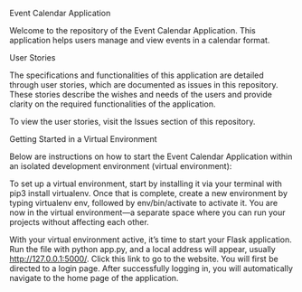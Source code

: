 Event Calendar Application

Welcome to the repository of the Event Calendar Application. This application helps users manage and view events in a calendar format.

User Stories

The specifications and functionalities of this application are detailed through user stories, which are documented as issues in this repository. These stories describe the wishes and needs of the users and provide clarity on the required functionalities of the application.

To view the user stories, visit the Issues section of this repository.

Getting Started in a Virtual Environment

Below are instructions on how to start the Event Calendar Application within an isolated development environment (virtual environment):

To set up a virtual environment, start by installing it via your terminal with pip3 install virtualenv. Once that is complete, create a new environment by typing virtualenv env, followed by env/bin/activate to activate it. You are now in the virtual environment—a separate space where you can run your projects without affecting each other.

With your virtual environment active, it’s time to start your Flask application. Run the file with python app.py, and a local address will appear, usually http://127.0.0.1:5000/. Click this link to go to the website. You will first be directed to a login page. After successfully logging in, you will automatically navigate to the home page of the application.
